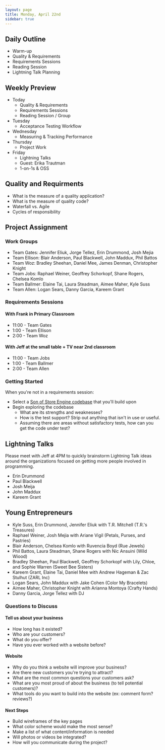 ```yaml
---
layout: page
title: Monday, April 22nd
sidebar: true
---
```


## Daily Outline

* Warm-up
* Quality & Requirements
* Requirements Sessions
* Reading Session
* Lightning Talk Planning

## Weekly Preview

* Today
  * Quality & Requirements
  * Requirements Sessions
  * Reading Session / Group
* Tuesday
  * Acceptance Testing Workflow
* Wednesday
  * Measuring & Tracking Performance
* Thursday
  * Project Work
* Friday
  * Lightning Talks
  * Guest: Erika Trautman
  * 1-on-1s & OSS

## Quality and Requirments

* What is the measure of a quality application?
* What is the measure of quality code?
* Waterfall vs. Agile
* Cycles of responsibility

## Project Assignment

### Work Groups

* Team Gates: Jennifer Eliuk, Jorge Tellez, Erin Drummond, Josh Mejia
* Team Ellison: Blair Anderson, Paul Blackwell, John Maddux, Phil Battos
* Team Woz: Bradley Sheehan, Daniel Mee, James Denman, Christopher Knight
* Team Jobs: Raphael Weiner, Geoffrey Schorkopf, Shane Rogers, Chelsea Komlo
* Team Ballmer: Elaine Tai, Laura Steadman, Aimee Maher, Kyle Suss
* Team Allen: Logan Sears, Danny Garcia, Kareem Grant

### Requirements Sessions

#### With Frank in Primary Classroom

* 11:00 - Team Gates
* 1:00 - Team Ellison
* 2:00 - Team Woz

#### With Jeff at the small table + TV near 2nd classroom

* 11:00 - Team Jobs
* 1:00 - Team Ballmer
* 2:00 - Team Allen

### Getting Started

When you're not in a requirements session:

* Select a [Son of Store Engine codebase](https://github.com/gSchool/submissions/blob/master/projects/son_of_store_engine.markdown) that you'll build upon
* Begin exploring the codebase
  * What are its strengths and weaknesses?
  * How is the test support? Strip out anything that isn't in use or useful.
  * Assuming there are areas without satisfactory tests, how can you get the code under test?

## Lightning Talks

Please meet with Jeff at 4PM to quickly brainstorm Lightning Talk ideas around the organizations focused on getting more people involved in programming.

* Erin Drummond
* Paul Blackwell
* Josh Meija
* John Maddux
* Kareem Grant

## Young Entrepreneurs

* Kyle Suss, Erin Drummond, Jennifer Eliuk with T.R. Mitchell (T.R.'s Treasures)
* Raphael Weiner, Josh Mejia with Ariane Vigil (Petals, Purses, and Pastries)
* Blair Anderson, Chelsea Komlo with Ruvencia Boyd (Rue Jewels)
* Phil Battos, Laura Steadman, Shane Rogers with Nic Ansuini (Wild Wiood)
* Bradley Sheehan, Paul Blackwell, Geoffrey Schorkopf with Lily, Chloe, and Sophie Warren (Sweet Bee Sisters)
* Kareem Grant, Elaine Tai, Daniel Mee with Andrew Hageman & Zac Stulhut (ZARL Inc)
* Logan Sears, John Maddux with Jake Cohen (Color My Bracelets)
* Aimee Maher, Christopher Knight with Arianna Montoya (Crafty Hands)
* Danny Garcia, Jorge Tellez with DJ

### Questions to Discuss

#### Tell us about your business

* How long has it existed?
* Who are your customers?
* What do you offer?
* Have you ever worked with a website before?

#### Website

* Why do you think a website will improve your business?
* Are there new customers you're trying to attract?
* What are the most common questions your customers ask?
* What are you most proud of about the business (to tell potential customers)?
* What tools do you want to build into the website (ex: comment form? reviews?)

#### Next Steps

* Build wireframes of the key pages
* What color scheme would make the most sense?
* Make a list of what content/information is needed
* Will photos or videos be integrated?
* How will you communicate during the project?
